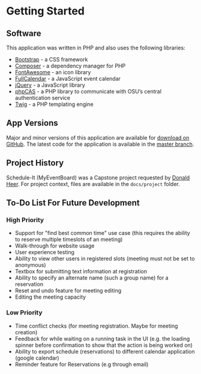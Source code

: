 # Getting Started

## Software

This application was written in PHP and also uses the following libraries:

- [Bootstrap](https://getbootstrap.com/) - a CSS framework
- [Composer](https://getcomposer.org/) - a dependency manager for PHP
- [FontAwesome](https://fontawesome.com/) - an icon library
- [FullCalendar](https://fullcalendar.io/) - a JavaScript event calendar
- [jQuery](https://jquery.com/) - a JavaScript library
- [phpCAS](https://github.com/apereo/phpCAS) - a PHP library to communicate with OSU’s central authentication service
- [Twig](https://twig.symfony.com/) - a PHP templating engine

## App Versions

Major and minor versions of this application are available for [download on GitHub](https://github.com/OregonStateUniversity/MyEventBoard/releases). The latest code for the application is available in the [master branch](https://github.com/OregonStateUniversity/MyEventBoard/tree/master).

## Project History

Schedule-It (MyEventBoard) was a Capstone project requested by [Donald Heer](mailto:heer@eecs.oregonstate.edu). For project context, files are available in the `docs/project` folder.

## To-Do List For Future Development

### High Priority

- Support for "find best common time" use case (this requires the ability to reserve multiple timeslots of an meeting)
- Walk-through for website usage
- User experience testing
- Ability to view other users in registered slots (meeting must not be set to anonymous)
- Textbox for submitting text information at registration
- Ability to specify an alternate name (such a group name) for a reservation
- Reset and undo feature for meeting editing
- Editing the meeting capacity

### Low Priority

- Time conflict checks (for meeting registration. Maybe for meeting creation)
- Feedback for while waiting on a running task in the UI (e.g. the loading spinner before confirmation to show that the action is being worked on)
- Ability to export schedule (reservations) to different calendar application (google calendar)
- Reminder feature for Reservations (e.g through email)
